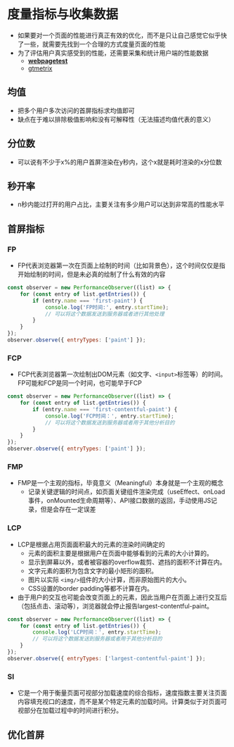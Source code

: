 # 度量指标与收集数据

- 如果要对一个页面的性能进行真正有效的优化，而不是只让自己感觉它似乎快了一些，就需要先找到一个合理的方式度量页面的性能
- 为了评估用户真实感受到的性能，还需要采集和统计用户端的性能数据
  - **[webpagetest](https://www.webpagetest.org/ "测试网站性能")**
  - [gtmetrix](https://gtmetrix.com/ "测试网站性能")

## 均值

- 把多个用户多次访问的首屏指标求均值即可
- 缺点在于难以排除极值影响和没有可解释性（无法描述均值代表的意义）

## 分位数

- 可以说有不少于x%的用户首屏渲染在y秒内，这个x就是耗时渲染的x分位数

## 秒开率

- n秒内能过打开的用户占比，主要关注有多少用户可以达到非常高的性能水平

## 首屏指标

### FP

- FP代表浏览器第一次在页面上绘制的时间（比如背景色），这个时间仅仅是指开始绘制的时间，但是未必真的绘制了什么有效的内容

```js
const observer = new PerformanceObserver((list) => {
    for (const entry of list.getEntries()) {
        if (entry.name === 'first-paint') {
            console.log('FP时间:', entry.startTime);
            // 可以将这个数据发送到服务器或者进行其他处理
        }
    }
});
observer.observe({ entryTypes: ['paint'] });
```

### FCP

- FCP代表浏览器第一次绘制出DOM元素（如文字、`<input>`标签等）的时间。FP可能和FCP是同一个时间，也可能早于FCP

```js
const observer = new PerformanceObserver((list) => {
    for (const entry of list.getEntries()) {
        if (entry.name === 'first-contentful-paint') {
            console.log('FCP时间：', entry.startTime);
            // 可以将这个数据发送到服务器或者用于其他分析目的
        }
    }
});
observer.observe({ entryTypes: ['paint'] });
```

### FMP

- FMP是一个主观的指标，毕竟意义（Meaningful）本身就是一个主观的概念
  - 记录关键逻辑的时间点，如页面关键组件渲染完成（useEffect、onLoad事件，onMounted生命周期等）、API接口数据的返回，手动使用JS记录，但是会存在一定误差

### LCP

- LCP是根据占用页面面积最大的元素的渲染时间确定的
  - 元素的面积主要是根据用户在页面中能够看到的元素的大小计算的。
  - 显示到屏幕以外，或者被容器的overflow裁剪、遮挡的面积不计算在内。
  - 文字元素的面积为包含文字的最小矩形的面积。
  - 图片以实际 `<img/>`组件的大小计算，而非原始图片的大小。
  - CSS设置的border padding等都不计算在内。
- 由于用户的交互也可能会改变页面上的元素，因此当用户在页面上进行交互后（包括点击、滚动等），浏览器就会停止报告largest-contentful-paint。

```js
const observer = new PerformanceObserver((list) => {
    for (const entry of list.getEntries()) {
        console.log('LCP时间：', entry.startTime);
        // 可以将这个数据发送到服务器或者用于其他分析目的
    }
});
observer.observe({ entryTypes: ['largest-contentful-paint'] });
```

### SI

- 它是一个用于衡量页面可视部分加载速度的综合指标，速度指数主要关注页面内容填充视口的速度，而不是某个特定元素的加载时间。计算类似于对页面可视部分在加载过程中的时间进行积分。

## 优化首屏
